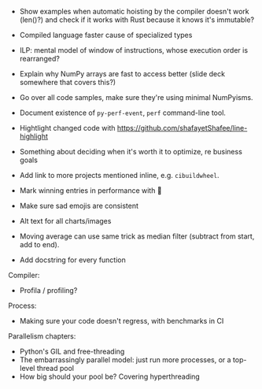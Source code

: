 * Show examples when automatic hoisting by the compiler doesn't work (len()?) and check if it works with Rust because it knows it's immutable?
* Compiled language faster cause of specialized types
* ILP: mental model of window of instructions, whose execution order is rearranged?

* Explain why NumPy arrays are fast to access better (slide deck somewhere that covers this?)
* Go over all code samples, make sure they're using minimal NumPyisms.
* Document existence of `py-perf-event`, `perf` command-line tool.
* Hightlight changed code with https://github.com/shafayetShafee/line-highlight
* Something about deciding when it's worth it to optimize, re business goals
* Add link to more projects mentioned inline, e.g. `cibuildwheel`.
* Mark winning entries in performance with 🥇
* Make sure sad emojis are consistent
* Alt text for all charts/images
* Moving average can use same trick as median filter (subtract from start, add to end).
* Add docstring for every function

Compiler:

* Profila / profiling?

Process:

* Making sure your code doesn't regress, with benchmarks in CI

Parallelism chapters:

* Python's GIL and free-threading
* The embarrassingly parallel model: just run more processes, or a top-level thread pool
* How big should your pool be? Covering hyperthreading
